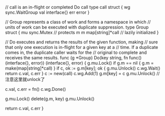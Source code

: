 // call is an in-flight or completed Do call
type call struct {
   wg  sync.WaitGroup
   val interface{}
   err error
}

// Group represents a class of work and forms a namespace in which
// units of work can be executed with duplicate suppression.
type Group struct {
   mu sync.Mutex       // protects m
   m  map[string]*call // lazily initialized
}

// Do executes and returns the results of the given function, making
// sure that only one execution is in-flight for a given key at a
// time. If a duplicate comes in, the duplicate caller waits for the
// original to complete and receives the same results.
func (g *Group) Do(key string, fn func() (interface{}, error)) (interface{}, error) {
   g.mu.Lock()
   if g.m == nil {
      g.m = make(map[string]*call)
   }
   if c, ok := g.m[key]; ok {
      g.mu.Unlock()
      c.wg.Wait()
      return c.val, c.err
   }
   c := new(call)
   c.wg.Add(1)
   g.m[key] = c
   g.mu.Unlock() // 注意这里就unlock了

   c.val, c.err = fn()
   c.wg.Done()

   g.mu.Lock()
   delete(g.m, key)
   g.mu.Unlock()

   return c.val, c.err
}